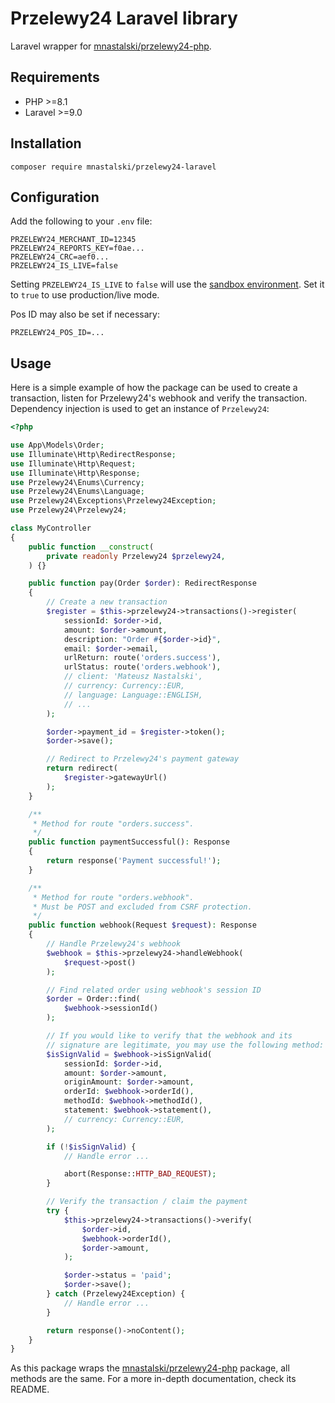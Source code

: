 # Przelewy24 Laravel library

Laravel wrapper for [mnastalski/przelewy24-php](https://github.com/mnastalski/przelewy24-php/).

## Requirements

- PHP >=8.1
- Laravel >=9.0

## Installation

```shell
composer require mnastalski/przelewy24-laravel
```

## Configuration

Add the following to your `.env` file:

```dotenv
PRZELEWY24_MERCHANT_ID=12345
PRZELEWY24_REPORTS_KEY=f0ae...
PRZELEWY24_CRC=aef0...
PRZELEWY24_IS_LIVE=false
```

Setting `PRZELEWY24_IS_LIVE` to `false` will use the [sandbox environment](https://sandbox.przelewy24.pl/panel/). Set it to `true` to use production/live mode.

Pos ID may also be set if necessary:

```dotenv
PRZELEWY24_POS_ID=...
```

## Usage

Here is a simple example of how the package can be used to create a transaction, listen for Przelewy24's webhook and verify the transaction. Dependency injection is used to get an instance of `Przelewy24`:

```php
<?php

use App\Models\Order;
use Illuminate\Http\RedirectResponse;
use Illuminate\Http\Request;
use Illuminate\Http\Response;
use Przelewy24\Enums\Currency;
use Przelewy24\Enums\Language;
use Przelewy24\Exceptions\Przelewy24Exception;
use Przelewy24\Przelewy24;

class MyController
{
    public function __construct(
        private readonly Przelewy24 $przelewy24,
    ) {}

    public function pay(Order $order): RedirectResponse
    {
        // Create a new transaction
        $register = $this->przelewy24->transactions()->register(
            sessionId: $order->id,
            amount: $order->amount,
            description: "Order #{$order->id}",
            email: $order->email,
            urlReturn: route('orders.success'),
            urlStatus: route('orders.webhook'),
            // client: 'Mateusz Nastalski',
            // currency: Currency::EUR,
            // language: Language::ENGLISH,
            // ...
        );

        $order->payment_id = $register->token();
        $order->save();

        // Redirect to Przelewy24's payment gateway
        return redirect(
            $register->gatewayUrl()
        );
    }

    /**
     * Method for route "orders.success". 
     */
    public function paymentSuccessful(): Response
    {
        return response('Payment successful!');
    }

    /**
     * Method for route "orders.webhook".
     * Must be POST and excluded from CSRF protection.
     */
    public function webhook(Request $request): Response
    {
        // Handle Przelewy24's webhook
        $webhook = $this->przelewy24->handleWebhook(
            $request->post()
        );

        // Find related order using webhook's session ID
        $order = Order::find(
            $webhook->sessionId()
        );

        // If you would like to verify that the webhook and its
        // signature are legitimate, you may use the following method:
        $isSignValid = $webhook->isSignValid(
            sessionId: $order->id,
            amount: $order->amount,
            originAmount: $order->amount,
            orderId: $webhook->orderId(),
            methodId: $webhook->methodId(),
            statement: $webhook->statement(),
            // currency: Currency::EUR,
        );

        if (!$isSignValid) {
            // Handle error ...

            abort(Response::HTTP_BAD_REQUEST);
        }

        // Verify the transaction / claim the payment
        try {
            $this->przelewy24->transactions()->verify(
                $order->id,
                $webhook->orderId(),
                $order->amount,
            );

            $order->status = 'paid';
            $order->save();
        } catch (Przelewy24Exception) {
            // Handle error ...
        }

        return response()->noContent();
    }
}

```

As this package wraps the [mnastalski/przelewy24-php](https://github.com/mnastalski/przelewy24-php/) package, all methods are the same. For a more in-depth documentation, check its README.
